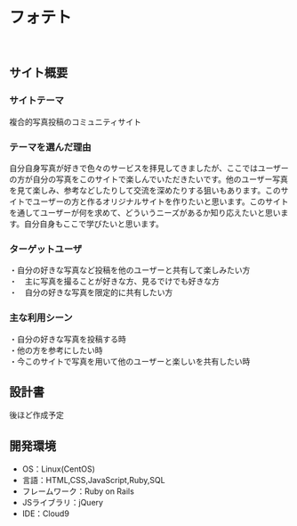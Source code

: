 # フォテト
​
## サイト概要
### サイトテーマ
複合的写真投稿のコミュニティサイト
​
### テーマを選んだ理由
自分自身写真が好きで色々のサービスを拝見してきましたが、ここではユーザーの方が自分の写真をこのサイトで楽しんでいただきたいです。他のユーザー写真を見て楽しみ、参考などしたりして交流を深めたりする狙いもあります。このサイトでユーザーの方と作るオリジナルサイトを作りたいと思います。このサイトを通してユーザーが何を求めて、どういうニーズがあるか知り応えたいと思います。自分自身もここで学びたいと思います。
### ターゲットユーザ
・自分の好きな写真など投稿を他のユーザーと共有して楽しみたい方  
・　主に写真を撮ることが好きな方、見るでけでも好きな方  
・　自分の好きな写真を限定的に共有したい方
​
### 主な利用シーン
・自分の好きな写真を投稿する時  
・他の方を参考にしたい時  
・今このサイトで写真を用いて他のユーザーと楽しいを共有したい時
## 設計書
後ほど作成予定
​
## 開発環境
- OS：Linux(CentOS)
- 言語：HTML,CSS,JavaScript,Ruby,SQL
- フレームワーク：Ruby on Rails
- JSライブラリ：jQuery
- IDE：Cloud9
​
